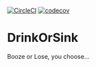 [![CircleCI](https://circleci.com/gh/jhandguy/DrinkOrSink/tree/master.svg?style=svg)](https://circleci.com/gh/jhandguy/DrinkOrSink/tree/master) [![codecov](https://codecov.io/gh/jhandguy/DrinkOrSink/branch/master/graph/badge.svg)](https://codecov.io/gh/jhandguy/DrinkOrSink)

# DrinkOrSink
Booze or Lose, you choose...
